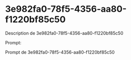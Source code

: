 # 3e982fa0-78f5-4356-aa80-f1220bf85c50

Description de 3e982fa0-78f5-4356-aa80-f1220bf85c50

Prompt:

Prompt de 3e982fa0-78f5-4356-aa80-f1220bf85c50